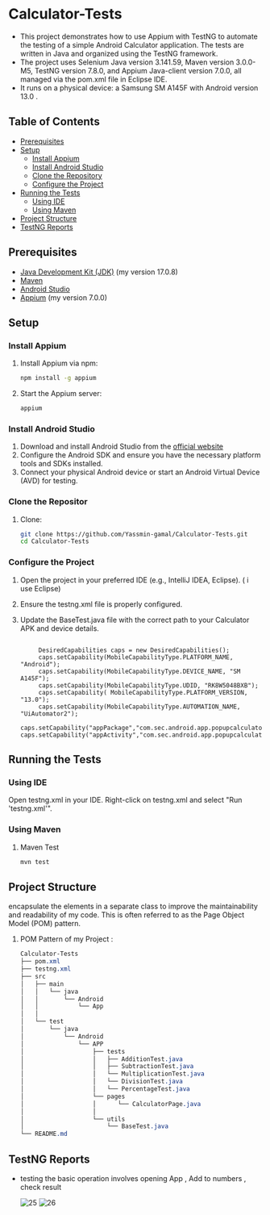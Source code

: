 # Calculator-Tests

- This project demonstrates how to use Appium with TestNG to automate the testing of a simple Android Calculator application. The tests are written in Java and organized using the TestNG framework.
- The project uses Selenium Java version 3.141.59, Maven version 3.0.0-M5, TestNG version 7.8.0, and Appium Java-client version 7.0.0, all managed via the pom.xml file in Eclipse IDE.
- It runs on a physical device: a Samsung SM A145F with Android version 13.0 .


## Table of Contents
- [Prerequisites](#prerequisites)
- [Setup](#setup)
  - [Install Appium](#install-appium)
  - [Install Android Studio](#install-android-studio)
  - [Clone the Repository](#clone-the-repository)
  - [Configure the Project](#configure-the-project)
- [Running the Tests](#running-the-tests)
  - [Using IDE](#using-ide)
  - [Using Maven](#using-maven)
- [Project Structure](#project-structure)
- [TestNG Reports](#TestNG-Reports)
 


## Prerequisites

- [Java Development Kit (JDK)](https://www.oracle.com/java/technologies/javase-jdk11-downloads.html) (my version  17.0.8)
- [Maven](https://maven.apache.org/install.html)  
- [Android Studio](https://developer.android.com/studio)
- [Appium](http://appium.io/) (my version 7.0.0)


## Setup

### Install Appium

1. Install Appium via npm:

   ```sh
   npm install -g appium

2. Start the Appium server:
      ```sh
   appium

### Install Android Studio
1. Download and install Android Studio from the [official website](https://developer.android.com/studio)
2. Configure the Android SDK and ensure you have the necessary platform tools and SDKs installed.
3. Connect your physical Android device or start an Android Virtual Device (AVD) for testing.

### Clone the Repositor
1. Clone:

   ```sh
   git clone https://github.com/Yassmin-gamal/Calculator-Tests.git
   cd Calculator-Tests

### Configure the Project
1. Open the project in your preferred IDE (e.g., IntelliJ IDEA, Eclipse). ( i use Eclipse)
2. Ensure the testng.xml file is properly configured.
3. Update the BaseTest.java file with the correct path to your Calculator APK and device details.
   
   ```java(Java)
   
        DesiredCapabilities caps = new DesiredCapabilities();
        caps.setCapability(MobileCapabilityType.PLATFORM_NAME, "Android");
        caps.setCapability(MobileCapabilityType.DEVICE_NAME, "SM A145F"); 
        caps.setCapability(MobileCapabilityType.UDID, "RK8W5048BXB");
        caps.setCapability( MobileCapabilityType.PLATFORM_VERSION, "13.0");
        caps.setCapability(MobileCapabilityType.AUTOMATION_NAME, "UiAutomator2");
        
   caps.setCapability("appPackage","com.sec.android.app.popupcalculator");
   caps.setCapability("appActivity","com.sec.android.app.popupcalculator.Calculator");

## Running the Tests

### Using IDE
   Open testng.xml in your IDE.
   Right-click on testng.xml and select "Run 'testng.xml'".

### Using Maven
1. Maven Test
   ```sh
   mvn test

## Project Structure

 encapsulate the elements in a separate class to improve the maintainability and readability of my code. This is often referred to as the Page Object Model (POM) pattern. 
 
1. POM Pattern of my Project :
   ```css
   Calculator-Tests
   ├── pom.xml
   ├── testng.xml
   ├── src
   │   ├── main
   │   │   └── java
   │   │       └── Android
   │   │           └── App
   │   │       
   │   └── test
   │       └── java
   │           └── Android
   │               └── APP
   │                   ├── tests
   │                   │   ├── AdditionTest.java
   │                   │   ├── SubtractionTest.java
   │                   │   └── MultiplicationTest.java
   │                   │   └── DivisionTest.java
   │                   │   └── PercentageTest.java
   │                   └── pages
   │                   │      └── CalculatorPage.java
   │                   │    
   │                   └── utils
   │                       └── BaseTest.java
   └── README.md


## TestNG Reports

- testing the basic operation involves opening App , Add to numbers , check result

  ![25](https://github.com/Yassmin-gamal/Calculator-Tests/assets/66153260/41086a8c-37b4-4d6a-95f7-69bc891fee06)
  ![26](https://github.com/Yassmin-gamal/Calculator-Tests/assets/66153260/be13fbc3-df18-4a17-8c34-0822b7ec5ac3)


